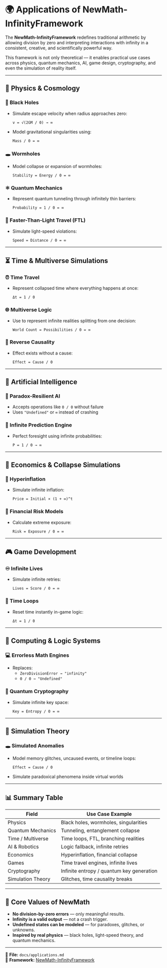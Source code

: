 # 🌍 Applications of NewMath-InfinityFramework

The **NewMath-InfinityFramework** redefines traditional arithmetic by allowing division by zero and interpreting interactions with infinity in a consistent, creative, and scientifically powerful way.

This framework is not only theoretical — it enables practical use cases across physics, quantum mechanics, AI, game design, cryptography, and even the simulation of reality itself.

---

## 🔭 Physics & Cosmology

### 🌌 Black Holes
- Simulate escape velocity when radius approaches zero:
  ```
  v = √(2GM / 0) → ∞
  ```
- Model gravitational singularities using:
  ```
  Mass / 0 = ∞
  ```

### 🕳 Wormholes
- Model collapse or expansion of wormholes:
  ```
  Stability = Energy / 0 = ∞
  ```

### ⚛ Quantum Mechanics
- Represent quantum tunneling through infinitely thin barriers:
  ```
  Probability = 1 / 0 = ∞
  ```

### 🌠 Faster-Than-Light Travel (FTL)
- Simulate light-speed violations:
  ```
  Speed = Distance / 0 = ∞
  ```

---

## ⏳ Time & Multiverse Simulations

### ⏰ Time Travel
- Represent collapsed time where everything happens at once:
  ```
  Δt = 1 / 0
  ```

### 🌐 Multiverse Logic
- Use to represent infinite realities splitting from one decision:
  ```
  World Count = Possibilities / 0 = ∞
  ```

### 🔁 Reverse Causality
- Effect exists without a cause:
  ```
  Effect = Cause / 0
  ```

---

## 🤖 Artificial Intelligence

### 🧠 Paradox-Resilient AI
- Accepts operations like `0 / 0` without failure
- Uses `"Undefined"` or `∞` instead of crashing

### 🔮 Infinite Prediction Engine
- Perfect foresight using infinite probabilities:
  ```
  P = 1 / 0 → ∞
  ```

---

## 💸 Economics & Collapse Simulations

### 💱 Hyperinflation
- Simulate infinite inflation:
  ```
  Price = Initial × (1 + ∞)^t
  ```

### 🏦 Financial Risk Models
- Calculate extreme exposure:
  ```
  Risk = Exposure / 0 = ∞
  ```

---

## 🎮 Game Development

### ♾ Infinite Lives
- Simulate infinite retries:
  ```
  Lives = Score / 0 = ∞
  ```

### 🧪 Time Loops
- Reset time instantly in-game logic:
  ```
  Δt = 1 / 0
  ```

---

## 🧮 Computing & Logic Systems

### 💻 Errorless Math Engines
- Replaces:
  - `ZeroDivisionError → "infinity"`
  - `0 / 0 → "Undefined"`

### 🔐 Quantum Cryptography
- Simulate infinite key space:
  ```
  Key = Entropy / 0 = ∞
  ```

---

## 🧠 Simulation Theory

### 🕳 Simulated Anomalies
- Model memory glitches, uncaused events, or timeline loops:
  ```
  Effect = Cause / 0
  ```

- Simulate paradoxical phenomena inside virtual worlds

---

## 📊 Summary Table

| Field              | Use Case Example                          |
|-------------------|--------------------------------------------|
| Physics            | Black holes, wormholes, singularities      |
| Quantum Mechanics  | Tunneling, entanglement collapse           |
| Time / Multiverse  | Time loops, FTL, branching realities       |
| AI & Robotics      | Logic fallback, infinite retries           |
| Economics          | Hyperinflation, financial collapse         |
| Games              | Time travel engines, infinite lives        |
| Cryptography       | Infinite entropy / quantum key generation  |
| Simulation Theory  | Glitches, time causality breaks            |

---

## 🧠 Core Values of NewMath

- **No division-by-zero errors** — only meaningful results.
- **Infinity is a valid output** — not a crash trigger.
- **Undefined states can be modeled** — for paradoxes, glitches, or unknowns.
- **Inspired by real physics** — black holes, light-speed theory, and quantum mechanics.

---

📁 **File:** `docs/applications.md`  
🔢 **Framework:** [NewMath-InfinityFramework](https://github.com/xatusbetazx17/NewMath-InfinityFramework)